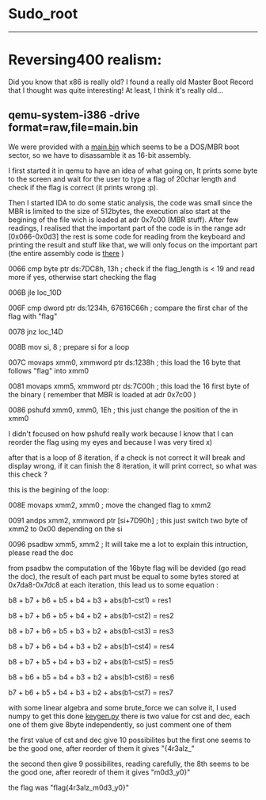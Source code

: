 # Sudo_root
-----------------------
# Reversing400 realism:

Did you know that x86 is really old? I found a really old Master Boot Record that I thought was quite interesting! At least, I think it's really old...

qemu-system-i386 -drive format=raw,file=main.bin
------------------------

We were provided with a [main.bin](https://github.com/youben11/CSAW_2017_quals_rev400/blob/master/main.bin) which seems to be a DOS/MBR boot sector, so we have to disassamble it as 16-bit assembly.

I first started it in qemu to have an idea of what going on, It prints some byte to the screen and wait for the user to type a flag of 20char length and check if the flag is correct (it prints wrong :p).

Then I started IDA to do some static analysis, the code was small since the MBR is limited to the size of 512bytes, the execution also start at the begining of the file wich is loaded at adr 0x7c00 (MBR stuff). After few readings, I realised that the important part of the code is in the range adr [0x066-0x0d3] the rest is some code for reading from the keyboard and printing the result and stuff like that, we will only focus on the important part (the entire assembly code is [there](https://github.com/youben11/CSAW_2017_quals_rev400/blob/master/main.ida) )

0066 cmp     byte ptr ds:7DC8h, 13h ; check if the flag_length is < 19 and read more if yes, otherwise start checking the flag

006B jle     loc_10D

006F cmp     dword ptr ds:1234h, 67616C66h ; compare the first char of the flag with "flag"

0078 jnz     loc_14D

008B mov     si, 8 ; prepare si for a loop

007C movaps  xmm0, xmmword ptr ds:1238h ; this load the 16 byte that follows "flag" into xmm0

0081 movaps  xmm5, xmmword ptr ds:7C00h ; this load the 16 first byte of the binary ( remember that MBR is loaded at adr 0x7c00 )

0086 pshufd  xmm0, xmm0, 1Eh ; this just change the position of the in xmm0

I didn't focused on how pshufd really work because I know that I can reorder the flag using my eyes and because I was very tired x)

after that is a loop of 8 iteration, if a check is not correct it will break and display wrong, if it can finish the 8 iteration, it will print correct, so what was this check ?

this is the begining of the loop:

008E movaps  xmm2, xmm0 ; move the changed flag to xmm2

0091 andps   xmm2, xmmword ptr [si+7D90h] ; this just switch two byte of xmm2 to 0x00 depending on the si

0096 psadbw  xmm5, xmm2 ; It will take me a lot to explain this intruction, please read the doc

from psadbw the computation of the 16byte flag will be devided (go read the doc), the result of each part must be equal to some bytes stored at 0x7da8-0x7dc8 at each iteration, this lead us to some equation : 

b8 + b7 + b6 + b5 + b4 + b3  +      abs(b1-cst1) = res1

b8 + b7 + b6 + b5 + b4 +      b2  + abs(b1-cst2) = res2

b8 + b7 + b6 + b5 +      b3 + b2  + abs(b1-cst3) = res3

b8 + b7 + b6 +      b4 + b3 + b2  + abs(b1-cst4) = res4

b8 + b7 +      b5 + b4 + b3 + b2  + abs(b1-cst5) = res5

b8 +      b6 + b5 + b4 + b3 + b2  + abs(b1-cst6) = res6

   b7 + b6 + b5 + b4 + b3 + b2  + abs(b1-cst7) = res7

with some linear algebra and some brute_force we can solve it, I used numpy to get this done [keygen.py](https://github.com/youben11/CSAW_2017_quals_rev400/blob/master/keygen.py)
there is two value for cst and dec, each one of them give 8byte independently, so just comment one of them

the first value of cst and dec give 10 possibilites but the first one seems to be the good one, after reorder of them it gives "{4r3alz_"

the second then give 9 possibilites, reading carefully, the 8th seems to be the good one, after reoredr of them it gives "m0d3_y0}"

the flag was "flag{4r3alz_m0d3_y0}"
